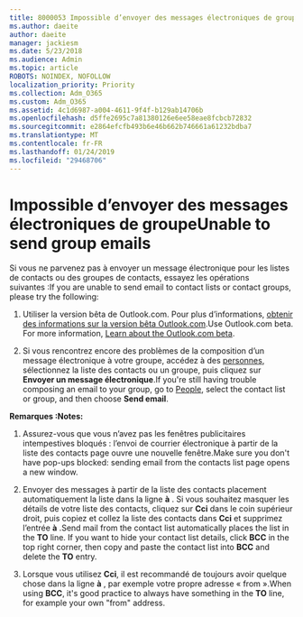 ```yaml
---
title: 8000053 Impossible d’envoyer des messages électroniques de groupe
ms.author: daeite
author: daeite
manager: jackiesm
ms.date: 5/23/2018
ms.audience: Admin
ms.topic: article
ROBOTS: NOINDEX, NOFOLLOW
localization_priority: Priority
ms.collection: Adm_O365
ms.custom: Adm_O365
ms.assetid: 4c1d6987-a004-4611-9f4f-b129ab14706b
ms.openlocfilehash: d5ffe2695c7a81380126e6ee58eae8fcbcb72832
ms.sourcegitcommit: e2864efcfb493b6e46b662b746661a61232bdba7
ms.translationtype: MT
ms.contentlocale: fr-FR
ms.lasthandoff: 01/24/2019
ms.locfileid: "29468706"
---
```

# <a name="unable-to-send-group-emails"></a><span data-ttu-id="0a107-102">Impossible d’envoyer des messages électroniques de groupe</span><span class="sxs-lookup"><span data-stu-id="0a107-102">Unable to send group emails</span></span>

<span data-ttu-id="0a107-103">Si vous ne parvenez pas à envoyer un message électronique pour les listes de contacts ou des groupes de contacts, essayez les opérations suivantes :</span><span class="sxs-lookup"><span data-stu-id="0a107-103">If you are unable to send email to contact lists or contact groups, please try the following:</span></span>
  
1. <span data-ttu-id="0a107-p101">Utiliser la version bêta de Outlook.com. Pour plus d’informations, [obtenir des informations sur la version bêta Outlook.com](https://support.office.com/article/e2261c7f-d413-4084-8f22-21282f42d8cf).</span><span class="sxs-lookup"><span data-stu-id="0a107-p101">Use Outlook.com beta. For more information, [Learn about the Outlook.com beta](https://support.office.com/article/e2261c7f-d413-4084-8f22-21282f42d8cf).</span></span>
    
2. <span data-ttu-id="0a107-106">Si vous rencontrez encore des problèmes de la composition d’un message électronique à votre groupe, accédez à des [personnes](https://outlook.live.com/people/), sélectionnez la liste des contacts ou un groupe, puis cliquez sur **Envoyer un message électronique**.</span><span class="sxs-lookup"><span data-stu-id="0a107-106">If you're still having trouble composing an email to your group, go to [People](https://outlook.live.com/people/), select the contact list or group, and then choose **Send email**.</span></span>
    
 <span data-ttu-id="0a107-107">**Remarques :**</span><span class="sxs-lookup"><span data-stu-id="0a107-107">**Notes:**</span></span>
  
1. <span data-ttu-id="0a107-108">Assurez-vous que vous n’avez pas les fenêtres publicitaires intempestives bloqués : l’envoi de courrier électronique à partir de la liste des contacts page ouvre une nouvelle fenêtre.</span><span class="sxs-lookup"><span data-stu-id="0a107-108">Make sure you don't have pop-ups blocked: sending email from the contacts list page opens a new window.</span></span>
    
2. <span data-ttu-id="0a107-p102">Envoyer des messages à partir de la liste des contacts placement automatiquement la liste dans la ligne **à** . Si vous souhaitez masquer les détails de votre liste des contacts, cliquez sur **Cci** dans le coin supérieur droit, puis copiez et collez la liste des contacts dans **Cci** et supprimez l’entrée **à** .</span><span class="sxs-lookup"><span data-stu-id="0a107-p102">Send mail from the contact list automatically places the list in the **TO** line. If you want to hide your contact list details, click **BCC** in the top right corner, then copy and paste the contact list into **BCC** and delete the **TO** entry.</span></span> 
    
3. <span data-ttu-id="0a107-111">Lorsque vous utilisez **Cci**, il est recommandé de toujours avoir quelque chose dans la ligne **à** , par exemple votre propre adresse « from ».</span><span class="sxs-lookup"><span data-stu-id="0a107-111">When using **BCC**, it's good practice to always have something in the **TO** line, for example your own "from" address.</span></span> 
    

